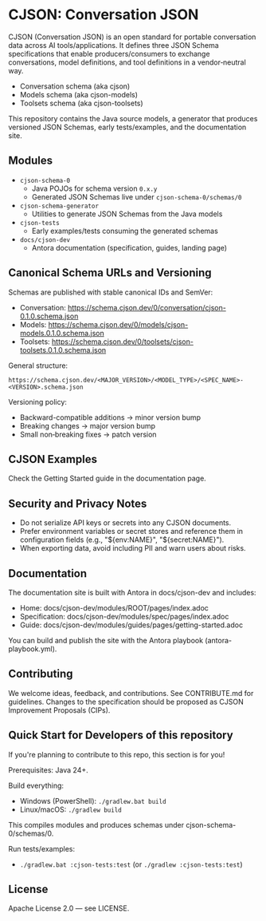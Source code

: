 # CJSON: Conversation JSON

CJSON (Conversation JSON) is an open standard for portable conversation data across AI tools/applications. It defines three JSON Schema specifications that enable producers/consumers to exchange conversations, model definitions, and tool definitions in a vendor‑neutral way.

- Conversation schema (aka cjson)
- Models schema (aka cjson-models)
- Toolsets schema (aka cjson-toolsets)

This repository contains the Java source models, a generator that produces versioned JSON Schemas, early tests/examples, and the documentation site.


## Modules

- `cjson-schema-0`
  - Java POJOs for schema version `0.x.y`
  - Generated JSON Schemas live under `cjson-schema-0/schemas/0`
- `cjson-schema-generator`
  - Utilities to generate JSON Schemas from the Java models
- `cjson-tests`
  - Early examples/tests consuming the generated schemas
- `docs/cjson-dev`
  - Antora documentation (specification, guides, landing page)


## Canonical Schema URLs and Versioning

Schemas are published with stable canonical IDs and SemVer:

- Conversation: https://schema.cjson.dev/0/conversation/cjson-0.1.0.schema.json
- Models: https://schema.cjson.dev/0/models/cjson-models.0.1.0.schema.json
- Toolsets: https://schema.cjson.dev/0/toolsets/cjson-toolsets.0.1.0.schema.json

General structure:

```
https://schema.cjson.dev/<MAJOR_VERSION>/<MODEL_TYPE>/<SPEC_NAME>-<VERSION>.schema.json
```

Versioning policy:
- Backward-compatible additions → minor version bump
- Breaking changes → major version bump
- Small non‑breaking fixes → patch version


## CJSON Examples

Check the Getting Started guide in the documentation page.

## Security and Privacy Notes

- Do not serialize API keys or secrets into any CJSON documents.
- Prefer environment variables or secret stores and reference them in configuration fields (e.g., "${env:NAME}", "${secret:NAME}").
- When exporting data, avoid including PII and warn users about risks.


## Documentation

The documentation site is built with Antora in docs/cjson-dev and includes:
- Home: docs/cjson-dev/modules/ROOT/pages/index.adoc
- Specification: docs/cjson-dev/modules/spec/pages/index.adoc
- Guide: docs/cjson-dev/modules/guides/pages/getting-started.adoc

You can build and publish the site with the Antora playbook (antora-playbook.yml).


## Contributing

We welcome ideas, feedback, and contributions. See CONTRIBUTE.md for guidelines. Changes to the specification should be proposed as CJSON Improvement Proposals (CIPs).


## Quick Start for Developers of this repository

If you're planning to contribute to this repo, this section is for you!

Prerequisites: Java 24+.

Build everything:

- Windows (PowerShell): `./gradlew.bat build`
- Linux/macOS: `./gradlew build`

This compiles modules and produces schemas under cjson-schema-0/schemas/0.

Run tests/examples:

- `./gradlew.bat :cjson-tests:test` (or `./gradlew :cjson-tests:test`)


## License

Apache License 2.0 — see LICENSE.
